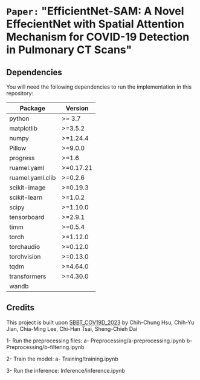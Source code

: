# `Paper:` "EfficientNet-SAM: A Novel EffecientNet with Spatial Attention Mechanism for COVID-19 Detection in Pulmonary CT Scans"

## Dependencies
You will need the following dependencies to run the implementation in this repository:


| **Package**               | **Version**                   |
|---------------------------|-------------------------------|
| python                    | >= 3.7                        |
| matplotlib                | >=3.5.2                       |     
| numpy                     | >=1.24.4                      | 
| Pillow                    | >=9.0.0                       |
| progress                  | >=1.6                         |
| ruamel.yaml               | >=0.17.21                     |
| ruamel.yaml.clib          | >=0.2.6                       |
| scikit-image              | >=0.19.3                      |
| scikit-learn              | >=1.0.2                       |
| scipy                     | >=1.10.0                      |
| tensorboard               | >=2.9.1                       |
| timm                      | >=0.5.4                       |
| torch                     | >=1.12.0                      |
| torchaudio                | >=0.12.0                      |
| torchvision               | >=0.13.0                      |
| tqdm                      | >=4.64.0                      |
| transformers              | >=4.30.0                      |
| wandb                     | 


## Credits

This project is built upon [SBBT_COV19D_2023](https://github.com/jesse1029/SBBT_COV19D_2023) by Chih-Chung Hsu, Chih-Yu Jian, Chia-Ming Lee, Chi-Han Tsai, Sheng-Chieh Dai

1- Run the preprocessing files:
a- Preprocessing/a-preprocessing.ipynb
b- Preprocessing/b-filtering.ipynb

2- Train the model:
a- Training/training.ipynb

3- Run the inference:
Inference/inference.ipynb
